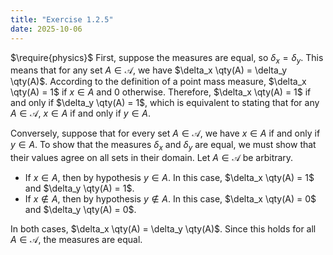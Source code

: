 ```yaml
---
title: "Exercise 1.2.5"
date: 2025-10-06
---
```

$\require{physics}$
First, suppose the measures are equal, so $\delta_x = \delta_y$. 
This means that for any set $A \in \mathcal{A}$, we have $\delta_x \qty(A) = \delta_y \qty(A)$. 
According to the definition of a point mass measure, $\delta_x \qty(A) = 1$ if $x \in A$ and $0$ otherwise. 
Therefore, $\delta_x \qty(A) = 1$ if and only if $\delta_y \qty(A) = 1$, which is equivalent to stating that for any $A \in \mathcal{A}$, $x \in A$ if and only if $y \in A$. 

Conversely, suppose that for every set $A \in \mathcal{A}$, we have $x \in A$ if and only if $y \in A$. 
To show that the measures $\delta_x$ and $\delta_y$ are equal, we must show that their values agree on all sets in their domain. 
Let $A \in \mathcal{A}$ be arbitrary.
- If $x \in A$, then by hypothesis $y \in A$. In this case, $\delta_x \qty(A) = 1$ and $\delta_y \qty(A) = 1$.
- If $x \notin A$, then by hypothesis $y \notin A$. In this case, $\delta_x \qty(A) = 0$ and $\delta_y \qty(A) = 0$.

In both cases, $\delta_x \qty(A) = \delta_y \qty(A)$. 
Since this holds for all $A \in \mathcal{A}$, the measures are equal.
